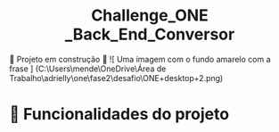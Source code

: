 <h1 align="center"> Challenge_ONE _Back_End_Conversor </h1>

:construction: Projeto em construção :construction:
![ Uma imagem com o fundo amarelo com a frase ] (C:\Users\mende\OneDrive\Área de Trabalho\adrielly\one\fase2\desafio\ONE+desktop+2.png)

# :hammer: Funcionalidades do projeto


